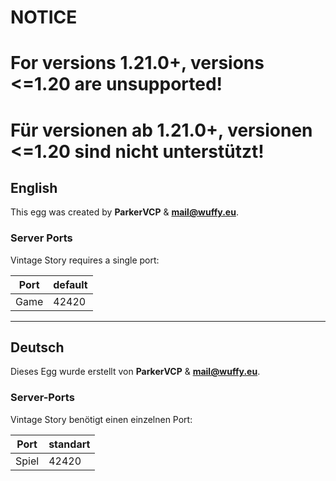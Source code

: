 # NOTICE

# For versions 1.21.0+, versions <=1.20 are **unsupported**!
# Für versionen ab 1.21.0+, versionen <=1.20 sind **nicht** unterstützt! 

## English
This egg was created by **ParkerVCP** & **mail@wuffy.eu**.  

### Server Ports
Vintage Story requires a single port:  

| Port | default |
|------|---------|
| Game | 42420   |

---

## Deutsch
Dieses Egg wurde erstellt von **ParkerVCP** & **mail@wuffy.eu**.  

### Server-Ports
Vintage Story benötigt einen einzelnen Port:  

| Port | standart |
|------|----------|
| Spiel | 42420   |
